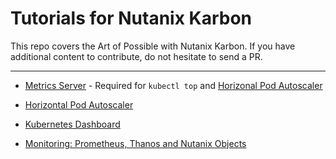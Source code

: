 # Tutorials for Nutanix Karbon

This repo covers the Art of Possible with Nutanix Karbon. If you have additional content to contribute, do not hesitate to send a PR.

---

* [Metrics Server](metrics-server/README.md) - Required for `kubectl top` and [Horizonal Pod Autoscaler](horizontal-pod-autoscaler/README.md)

* [Horizontal Pod Autoscaler](horizontal-pod-autoscaler/README.md)

* [Kubernetes Dashboard](kubernetes-dashboard/README.md)

* [Monitoring: Prometheus, Thanos and Nutanix Objects](thanos/README.md)
